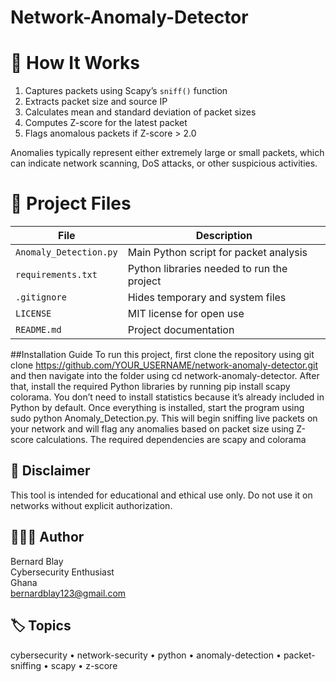 # Network-Anomaly-Detector
# 🧠 How It Works
1. Captures packets using Scapy’s `sniff()` function
2. Extracts packet size and source IP
3. Calculates mean and standard deviation of packet sizes
4. Computes Z-score for the latest packet
5. Flags anomalous packets if Z-score > 2.0

Anomalies typically represent either extremely large or small packets, which can indicate network scanning, DoS attacks, or other suspicious activities.

# 📁 Project Files
| File                   | Description                                 |
|------------------------|---------------------------------------------|
| `Anomaly_Detection.py` | Main Python script for packet analysis      |
| `requirements.txt`     | Python libraries needed to run the project  |
| `.gitignore`           | Hides temporary and system files            |
| `LICENSE`              | MIT license for open use                    |
| `README.md`            | Project documentation                       |



##Installation Guide
To run this project, first clone the repository using git clone https://github.com/YOUR_USERNAME/network-anomaly-detector.git and then navigate into the folder using cd network-anomaly-detector. After that, install the required Python libraries by running pip install scapy colorama. You don’t need to install statistics because it’s already included in Python by default. Once everything is installed, start the program using sudo python Anomaly_Detection.py. This will begin sniffing live packets on your network and will flag any anomalies based on packet size using Z-score calculations. The required dependencies are scapy and colorama



## 🔐 Disclaimer

This tool is intended for educational and ethical use only. Do not use it on networks without explicit authorization.

## 👨🏾‍💻 Author

Bernard Blay  
Cybersecurity Enthusiast  
Ghana  
bernardblay123@gmail.com

## 🏷️ Topics
cybersecurity • network-security • python • anomaly-detection • packet-sniffing • scapy • z-score
